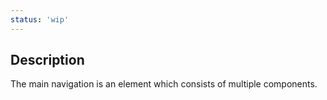 ```yaml
---
status: 'wip'
---
```


## Description

The main navigation is an element which consists of multiple components.
